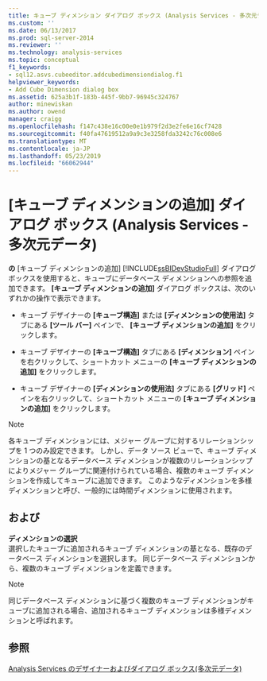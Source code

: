 ```yaml
---
title: キューブ ディメンション ダイアログ ボックス (Analysis Services - 多次元データ) の追加 |Microsoft Docs
ms.custom: ''
ms.date: 06/13/2017
ms.prod: sql-server-2014
ms.reviewer: ''
ms.technology: analysis-services
ms.topic: conceptual
f1_keywords:
- sql12.asvs.cubeeditor.addcubedimensiondialog.f1
helpviewer_keywords:
- Add Cube Dimension dialog box
ms.assetid: 625a3b1f-183b-445f-9bb7-96945c324767
author: minewiskan
ms.author: owend
manager: craigg
ms.openlocfilehash: f147c438e16c00e0e1b979f2d3e2fe6e16cf7428
ms.sourcegitcommit: f40fa47619512a9a9c3e3258fda3242c76c008e6
ms.translationtype: MT
ms.contentlocale: ja-JP
ms.lasthandoff: 05/23/2019
ms.locfileid: "66062944"
---
```

# <a name="add-cube-dimension-dialog-box-analysis-services---multidimensional-data"></a>[キューブ ディメンションの追加] ダイアログ ボックス (Analysis Services - 多次元データ)
  **の** [キューブ ディメンションの追加] [!INCLUDE[ssBIDevStudioFull](../includes/ssbidevstudiofull-md.md)] ダイアログ ボックスを使用すると、キューブにデータベース ディメンションへの参照を追加できます。 **[キューブ ディメンションの追加]** ダイアログ ボックスは、次のいずれかの操作で表示できます。  
  
-   キューブ デザイナーの **[キューブ構造]** または **[ディメンションの使用法]** タブにある **[ツール バー]** ペインで、 **[キューブ ディメンションの追加]** をクリックします。  
  
-   キューブ デザイナーの **[キューブ構造]** タブにある **[ディメンション]** ペインを右クリックして、ショートカット メニューの **[キューブ ディメンションの追加]** をクリックします。  
  
-   キューブ デザイナーの **[ディメンションの使用法]** タブにある **[グリッド]** ペインを右クリックして、ショートカット メニューの **[キューブ ディメンションの追加]** をクリックします。  
  
> [!NOTE]  
>  各キューブ ディメンションには、メジャー グループに対するリレーションシップを 1 つのみ設定できます。 しかし、データ ソース ビューで、キューブ ディメンションの基となるデータベース ディメンションが複数のリレーションシップによりメジャー グループに関連付けられている場合、複数のキューブ ディメンションを作成してキューブに追加できます。 このようなディメンションを多様ディメンションと呼び、一般的には時間ディメンションに使用されます。  
  
## <a name="options"></a>および  
 **ディメンションの選択**  
 選択したキューブに追加されるキューブ ディメンションの基となる、既存のデータベース ディメンションを選択します。 同じデータベース ディメンションから、複数のキューブ ディメンションを定義できます。  
  
> [!NOTE]  
>  同じデータベース ディメンションに基づく複数のキューブ ディメンションがキューブに追加される場合、追加されるキューブ ディメンションは多様ディメンションと呼ばれます。  
  
## <a name="see-also"></a>参照  
 [Analysis Services のデザイナーおよびダイアログ ボックス&#40;多次元データ&#41;](analysis-services-designers-and-dialog-boxes-multidimensional-data.md)  
  
  
